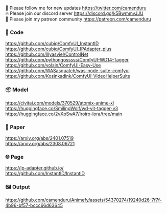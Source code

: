 🐣 Please follow me for new updates https://twitter.com/camenduru <br />
🔥 Please join our discord server https://discord.gg/k5BwmmvJJU <br />
🥳 Please join my patreon community https://patreon.com/camenduru <br />

### 🧬 Code
https://github.com/cubiq/ComfyUI_InstantID <br />
https://github.com/cubiq/ComfyUI_IPAdapter_plus <br />
https://github.com/lllyasviel/ControlNet <br />
https://github.com/pythongosssss/ComfyUI-WD14-Tagger <br />
https://github.com/yolain/ComfyUI-Easy-Use <br />
https://github.com/WASasquatch/was-node-suite-comfyui <br />
https://github.com/Kosinkadink/ComfyUI-VideoHelperSuite <br />

### 📦 Model
https://civitai.com/models/370529/atomix-anime-xl <br />
https://huggingface.co/SmilingWolf/wd-vit-tagger-v3 <br />
https://huggingface.co/2vXpSwA7/iroiro-lora/tree/main <br />

### 📄 Paper
https://arxiv.org/abs/2401.07519 <br />
https://arxiv.org/abs/2308.06721 <br />

### 🌐 Page
https://ip-adapter.github.io/ <br />
https://github.com/InstantID/InstantID <br />

### 🖼 Output

https://github.com/camenduru/Animefy/assets/54370274/19240d26-7f7f-4b96-bf57-bccc66d63645
